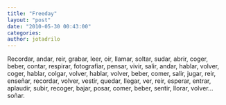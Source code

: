 ```yaml
---
title: "Freeday"
layout: "post"
date: "2010-05-30 00:43:00"
categories: 
author: jotadrilo
---
```


<div class="css-full-post-content js-full-post-content">
Recordar, andar, reir, grabar, leer, oir, llamar, soltar, sudar, abrir, coger, beber, contar, respirar, fotografiar, pensar, vivir, salir, andar, hablar, volver, coger, hablar, colgar, volver, hablar, volver, beber, comer, salir, jugar, reir, enseñar, recordar, volver, vestir, quedar, llegar, ver, reir, esperar, entrar, aplaudir, subir, recoger, bajar, posar, comer, beber, sentir, llorar, volver... soñar.
</div>
